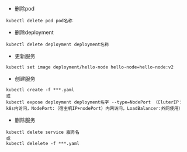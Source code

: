 
- 删除pod
~~~
kubectl delete pod pod名称
~~~
- 删除deployment
~~~
kubectl delete deployment deployment名称
~~~
- 更新服务
~~~
kubectl set image deployment/hello-node hello-node=hello-node:v2
~~~
- 创建服务
~~~
kubectl create -f ***.yaml
或
kubectl expose deployment deployment名字 --type=NodePort （CluterIP：k8s内访问，NodePort:（宿主机IP+nodePort）内网访问，LoadBalancer:外网使用）
~~~
- 删除服务
~~~
kubectl delete service 服务名
或
kubectl delelete -f ***.yaml
~~~
